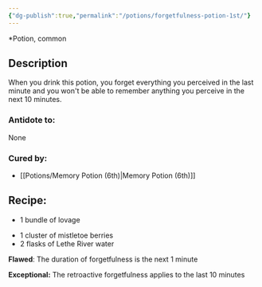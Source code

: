 ```yaml
---
{"dg-publish":true,"permalink":"/potions/forgetfulness-potion-1st/"}
---
```


*Potion, common 

## Description

When you drink this potion, you forget everything you perceived in the last minute and you won't be able to remember anything you perceive in the next 10 minutes.

### Antidote to: 
None

### Cured by:
- [[Potions/Memory Potion (6th)\|Memory Potion (6th)]]

## Recipe:

- 1 bundle of lovage
* 1 cluster of mistletoe berries
* 2 flasks of Lethe River water

**Flawed**:
The duration of forgetfulness is the next 1 minute

**Exceptional:**
The retroactive forgetfulness applies to the last 10 minutes
